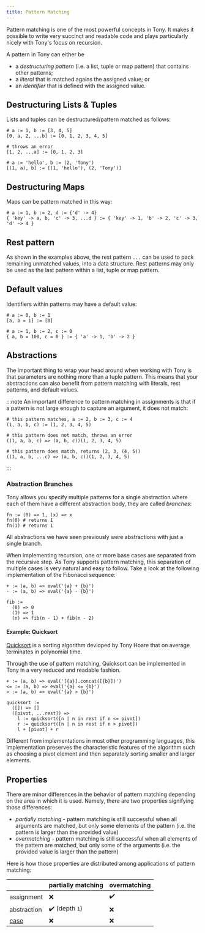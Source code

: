```yaml
---
title: Pattern Matching
---
```


Pattern matching is one of the most powerful concepts in Tony. It makes it possible to write very succinct and readable code and plays particularly nicely with Tony's focus on recursion.

A pattern in Tony can either be

* a _destructuring pattern_ (i.e. a list, tuple or map pattern) that contains other patterns;
* a _literal_ that is matched agains the assigned value; or
* an _identifier_ that is defined with the assigned value.

## Destructuring Lists & Tuples

Lists and tuples can be destructured/pattern matched as follows:

```tn
# a := 1, b := [3, 4, 5]
[0, a, 2, ...b] := [0, 1, 2, 3, 4, 5]

# throws an error
[1, 2, ...a] := [0, 1, 2, 3]

# a := 'hello', b := (2, 'Tony')
[(1, a), b] := [(1, 'hello'), (2, 'Tony')]
```

## Destructuring Maps

Maps can be pattern matched in this way:

```tn
# a := 1, b := 2, d := {'d' -> 4}
{ 'key' -> a, b, 'c' -> 3, ...d } := { 'key' -> 1, 'b' -> 2, 'c' -> 3, 'd' -> 4 }
```

## Rest pattern

As shown in the examples above, the rest pattern `...` can be used to pack remaining unmatched values, into a data structure. Rest patterns may only be used as the last pattern within a list, tuple or map pattern.

## Default values

Identifiers within patterns may have a default value:

```tn
# a := 0, b := 1
[a, b = 1] := [0]

# a := 1, b := 2, c := 0
{ a, b = 100, c = 0 } := { 'a' -> 1, 'b' -> 2 }
```

## Abstractions

The important thing to wrap your head around when working with Tony is that parameters are nothing more than a tuple pattern.
This means that your abstractions can also benefit from pattern matching with literals, rest patterns, and default values.

:::note
An important difference to pattern matching in assignments is that if a pattern is not large enough to capture an argument, it does not match:

```tn
# this pattern matches, a := 2, b := 3, c := 4
(1, a, b, c) := (1, 2, 3, 4, 5)

# this pattern does not match, throws an error
((1, a, b, c) => (a, b, c))(1, 2, 3, 4, 5)

# this pattern does match, returns (2, 3, (4, 5))
((1, a, b, ...c) => (a, b, c))(1, 2, 3, 4, 5)
```
:::

### Abstraction Branches

Tony allows you specify multiple patterns for a single abstraction where each of them have a different abstraction body, they are called _branches_:

```tn
fn := (0) => 1, (x) => x
fn(0) # returns 1
fn(1) # returns 1
```

All abstractions we have seen previously were abstractions with just a single branch.

When implementing recursion, one or more base cases are separated from the recursive step. As Tony supports pattern matching, this separation of multiple cases is very natural and easy to follow. Take a look at the following implementation of the Fibonacci sequence:

```tn
+ := (a, b) => eval('{a} + {b}')
- := (a, b) => eval('{a} - {b}')

fib :=
  (0) => 0
  (1) => 1
  (n) => fib(n - 1) + fib(n - 2)
```

#### Example: Quicksort

[Quicksort](https://en.wikipedia.org/wiki/Quicksort) is a sorting algorithm devloped by Tony Hoare that on average terminates in polynomial time.

Through the use of pattern matching, Quicksort can be implemented in Tony in a very reduced and readable fashion.

```tn
+ := (a, b) => eval('[{a}].concat([{b}])')
<= := (a, b) => eval('{a} <= {b}')
> := (a, b) => eval('{a} > {b}')

quicksort :=
  ([]) => []
  ([pivot, ...rest]) =>
    l := quicksort([n | n in rest if n <= pivot])
    r := quicksort([n | n in rest if n > pivot])
    l + [pivot] + r
```

Different from implementations in most other programming languages, this implementation preserves the characteristic features of the algorithm such as choosing a pivot element and then separately sorting smaller and larger elements.

## Properties

There are minor differences in the behavior of pattern matching depending on the area in which it is used.
Namely, there are two properties signifying those differences:

* _partially matching_ - pattern matching is still successful when all arguments are matched, but only some elements of the pattern (i.e. the pattern is larger than the provided value)
* _overmatching_ - pattern matching is still successful when all elements of the pattern are matched, but only some of the arguments (i.e. the provided value is larger than the pattern)

Here is how those properties are distributed among applications of pattern matching:

| | partially matching | overmatching |
|---|---|---|
| assignment | ❌ | ✔️ |
| abstraction | ✔️ (depth `1`) | ❌ |
| [case](docs-case.md) | ❌ | ❌ |
